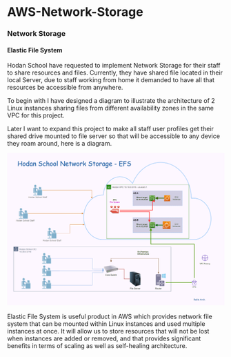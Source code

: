 # AWS-Network-Storage

### Network Storage
#### Elastic File System


Hodan School have requested to implement Network Storage for their staff to share resources and files. Currently, they have shared file located in their local Server, due to staff working from home it demanded to have all that resources be accessible from anywhere. 

To begin with I have designed a diagram to illustrate the architecture of 2 Linux instances sharing files from different availability zones in the same VPC for this project. 

Later I want to expand this project to make all staff user profiles get their shared drive mounted to file server so that will be accessible to any device they roam around, here is a diagram. 

![Elastic File System](https://github.com/MoRoble/AWS-Network-Storage/blob/ea1c7fc40e43fa3f0a699e300a3a4a70a8d3bff4/Hodan-EFS2.png)

Elastic File System is useful product in AWS which provides network file system that can be mounted within Linux instances and used multiple instances at once. It will allow us to store resources that will not be lost when instances are added or removed, and that provides significant benefits in terms of scaling as well as self-healing architecture.
